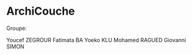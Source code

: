 # ArchiCouche

Groupe:

  
  Youcef ZEGROUR
  Fatimata BA
  Yoeko KLU
  Mohamed RAGUED
  Giovanni SIMON

